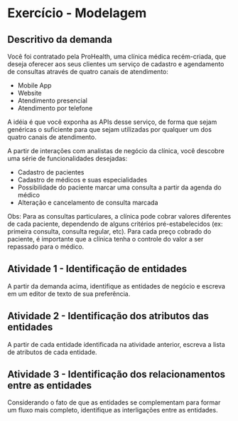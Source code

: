 # Exercício - Modelagem

## Descritivo da demanda

Você foi contratado pela ProHealth, uma clínica médica recém-criada, que deseja oferecer aos seus clientes um serviço de cadastro e agendamento de consultas através de quatro canais de atendimento:
- Mobile App
- Website
- Atendimento presencial
- Atendimento por telefone

A idéia é que você exponha as APIs desse serviço, de forma que sejam genéricas o suficiente para que sejam utilizadas por qualquer um dos quatro canais de atendimento.

A partir de interações com analistas de negócio da clínica, você descobre uma série de funcionalidades desejadas:
- Cadastro de pacientes 
- Cadastro de médicos e suas especialidades
- Possibilidade do paciente marcar uma consulta a partir da agenda do médico
- Alteração e cancelamento de consulta marcada

Obs: Para as consultas particulares, a clínica pode cobrar valores diferentes de cada paciente, dependendo de alguns critérios pré-estabelecidos (ex: primeira consulta, consulta regular, etc). Para cada preço cobrado do paciente, é importante que a clínica tenha o controle do valor a ser repassado para o médico.

## Atividade 1 - Identificação de entidades

A partir da demanda acima, identifique as entidades de negócio e escreva em um editor de texto de sua preferência.

## Atividade 2 - Identificação dos atributos das entidades

A partir de cada entidade identificada na atividade anterior, escreva a lista de atributos de cada entidade.

## Atividade 3 - Identificação dos relacionamentos entre as entidades

Considerando o fato de que as entidades se complementam para formar um fluxo mais completo, identifique as interligações entre as entidades.